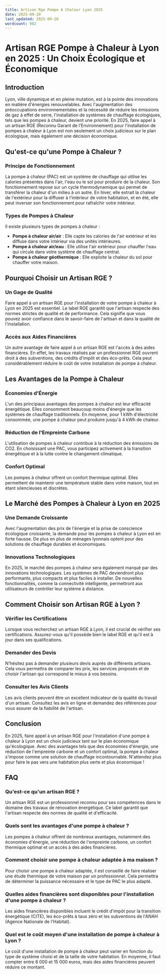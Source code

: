 ```yaml
---
title: Artisan Rge Pompe A Chaleur Lyon 2025
date: 2025-09-20
last_updated: 2025-09-20
wordcount: 982
---
```


# Artisan RGE Pompe à Chaleur à Lyon en 2025 : Un Choix Écologique et Économique

## Introduction

Lyon, ville dynamique et en pleine mutation, est à la pointe des innovations en matière d'énergies renouvelables. Avec l'augmentation des préoccupations environnementales et la nécessité de réduire les émissions de gaz à effet de serre, l'installation de systèmes de chauffage écologiques, tels que les pompes à chaleur, devient une priorité. En 2025, faire appel à un artisan RGE (Reconnu Garant de l’Environnement) pour l'installation de pompes à chaleur à Lyon est non seulement un choix judicieux sur le plan écologique, mais également une décision économique.

## Qu'est-ce qu'une Pompe à Chaleur ?

### Principe de Fonctionnement

La pompe à chaleur (PAC) est un système de chauffage qui utilise les calories présentes dans l'air, l'eau ou le sol pour produire de la chaleur. Son fonctionnement repose sur un cycle thermodynamique qui permet de transférer la chaleur d'un milieu à un autre. En hiver, elle extrait la chaleur de l'extérieur pour la diffuser à l'intérieur de votre habitation, et en été, elle peut inverser son fonctionnement pour rafraîchir votre intérieur.

### Types de Pompes à Chaleur

Il existe plusieurs types de pompes à chaleur :

- **Pompe à chaleur air/air** : Elle capte les calories de l'air extérieur et les diffuse dans votre intérieur via des unités intérieures.
- **Pompe à chaleur air/eau** : Elle utilise l'air extérieur pour chauffer l'eau qui circule dans votre système de chauffage central.
- **Pompe à chaleur géothermique** : Elle exploite la chaleur du sol pour chauffer votre maison.

## Pourquoi Choisir un Artisan RGE ?

### Un Gage de Qualité

Faire appel à un artisan RGE pour l'installation de votre pompe à chaleur à Lyon en 2025 est essentiel. Le label RGE garantit que l'artisan respecte des normes strictes de qualité et de performance. Cela signifie que vous pouvez avoir confiance dans le savoir-faire de l'artisan et dans la qualité de l'installation.

### Accès aux Aides Financières

Un autre avantage de faire appel à un artisan RGE est l'accès à des aides financières. En effet, les travaux réalisés par un professionnel RGE ouvrent droit à des subventions, des crédits d'impôt et des éco-prêts. Cela peut considérablement réduire le coût de votre installation de pompe à chaleur.

## Les Avantages de la Pompe à Chaleur

### Économies d'Énergie

L'un des principaux avantages des pompes à chaleur est leur efficacité énergétique. Elles consomment beaucoup moins d'énergie que les systèmes de chauffage traditionnels. En moyenne, pour 1 kWh d'électricité consommée, une pompe à chaleur peut produire jusqu'à 4 kWh de chaleur.

### Réduction de l'Empreinte Carbone

L'utilisation de pompes à chaleur contribue à la réduction des émissions de CO2. En choisissant une PAC, vous participez activement à la transition énergétique et à la lutte contre le changement climatique.

### Confort Optimal

Les pompes à chaleur offrent un confort thermique optimal. Elles permettent de maintenir une température stable dans votre maison, tout en étant silencieuses et discrètes.

## Le Marché des Pompes à Chaleur à Lyon en 2025

### Une Demande Croissante

Avec l'augmentation des prix de l'énergie et la prise de conscience écologique croissante, la demande pour les pompes à chaleur à Lyon est en forte hausse. De plus en plus de ménages lyonnais optent pour des solutions de chauffage durables et économiques.

### Innovations Technologiques

En 2025, le marché des pompes à chaleur sera également marqué par des innovations technologiques. Les systèmes de PAC deviendront plus performants, plus compacts et plus faciles à installer. De nouvelles fonctionnalités, comme la connectivité intelligente, permettront aux utilisateurs de contrôler leur système à distance.

## Comment Choisir son Artisan RGE à Lyon ?

### Vérifier les Certifications

Lorsque vous recherchez un artisan RGE à Lyon, il est crucial de vérifier ses certifications. Assurez-vous qu'il possède bien le label RGE et qu'il est à jour dans ses qualifications.

### Demander des Devis

N'hésitez pas à demander plusieurs devis auprès de différents artisans. Cela vous permettra de comparer les prix, les services proposés et de choisir l'artisan qui correspond le mieux à vos besoins.

### Consulter les Avis Clients

Les avis clients peuvent être un excellent indicateur de la qualité du travail d'un artisan. Consultez les avis en ligne et demandez des références pour vous assurer de la fiabilité de l'artisan.

## Conclusion

En 2025, faire appel à un artisan RGE pour l'installation d'une pompe à chaleur à Lyon est un choix judicieux tant sur le plan économique qu'écologique. Avec des avantages tels que des économies d'énergie, une réduction de l'empreinte carbone et un confort optimal, la pompe à chaleur s'impose comme une solution de chauffage incontournable. N'attendez plus pour faire le pas vers une habitation plus verte et plus économique !

## FAQ

### Qu'est-ce qu'un artisan RGE ?

Un artisan RGE est un professionnel reconnu pour ses compétences dans le domaine des travaux de rénovation énergétique. Ce label garantit que l'artisan respecte des normes de qualité et d'efficacité.

### Quels sont les avantages d'une pompe à chaleur ?

Les pompes à chaleur offrent de nombreux avantages, notamment des économies d'énergie, une réduction de l'empreinte carbone, un confort thermique optimal et un accès à des aides financières.

### Comment choisir une pompe à chaleur adaptée à ma maison ?

Pour choisir une pompe à chaleur adaptée, il est conseillé de faire réaliser une étude thermique de votre maison par un professionnel. Cela permettra de déterminer la puissance nécessaire et le type de PAC le plus adapté.

### Quelles aides financières sont disponibles pour l'installation d'une pompe à chaleur ?

Les aides financières disponibles incluent le crédit d'impôt pour la transition énergétique (CITE), les éco-prêts à taux zéro et les subventions de l'ANAH (Agence Nationale de l'Habitat).

### Quel est le coût moyen d'une installation de pompe à chaleur à Lyon ?

Le coût d'une installation de pompe à chaleur peut varier en fonction du type de système choisi et de la taille de votre habitation. En moyenne, il faut compter entre 8 000 et 15 000 euros, mais des aides financières peuvent réduire ce montant.